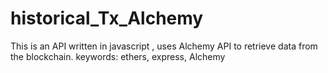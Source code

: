 # historical_Tx_Alchemy
This is an API written in javascript , uses Alchemy API to retrieve data from the blockchain.
keywords: ethers, express, Alchemy 
